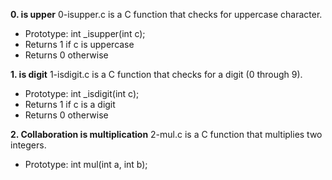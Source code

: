 **0. is upper**
0-isupper.c is a C function that checks for uppercase character.
- Prototype: int \_isupper(int c);
- Returns 1 if c is uppercase
- Returns 0 otherwise

**1. is digit**
1-isdigit.c is a C function that checks for a digit (0 through 9).
- Prototype: int \_isdigit(int c);
- Returns 1 if c is a digit
- Returns 0 otherwise

**2. Collaboration is multiplication**
2-mul.c is a C function that multiplies two integers.
- Prototype: int mul(int a, int b);
